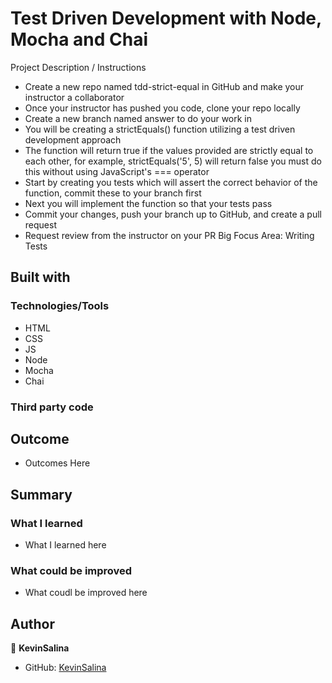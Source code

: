 # Test Driven Development with Node, Mocha and Chai

Project Description / Instructions

* Create a new repo named tdd-strict-equal in GitHub and make your instructor a collaborator
* Once your instructor has pushed you code, clone your repo locally
* Create a new branch named answer to do your work in
* You will be creating a strictEquals() function utilizing a test driven development approach
* The function will return true if the values provided are strictly equal to each other, for example, strictEquals('5', 5) will return false you must do this without using JavaScript's === operator
* Start by creating you tests which will assert the correct behavior of the function, commit these to your branch first
* Next you will implement the function so that your tests pass
* Commit your changes, push your branch up to GitHub, and create a pull request
* Request review from the instructor on your PR
Big Focus Area: Writing Tests


## Built with

### Technologies/Tools

* HTML
* CSS
* JS
* Node
* Mocha
* Chai

### Third party code


## Outcome

* Outcomes Here

## Summary

### What I learned

* What I learned here

### What could be improved

* What coudl be improved here

## Author

👤 **KevinSalina**
* GitHub: [KevinSalina](https://github.com/KevinSalina)